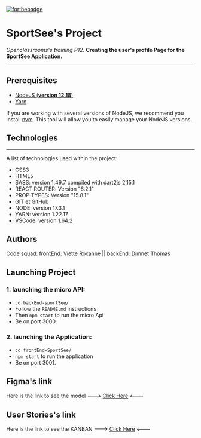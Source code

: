 [![forthebadge](https://forthebadge.com/images/badges/made-with-markdown.svg)](https://forthebadge.com)

# SportSee's Project
*Openclassrooms's training P12.*
**Creating the user's profile Page for the SportSee Application.**
***
## Prerequisites

- [NodeJS (**version 12.18**)](https://nodejs.org/en/)
- [Yarn](https://yarnpkg.com/)

If you are working with several versions of NodeJS, we recommend you install [nvm](https://github.com/nvm-sh/nvm). This tool will allow you to easily manage your NodeJS versions.
## Technologies
***
A list of technologies used within the project:
* CSS3
* HTML5
* SASS: version 1.49.7 compiled with dart2js 2.15.1
* REACT ROUTER: Version "6.2.1"
* PROP-TYPES: Version "15.8.1"
* GIT et GitHub
* NODE: version 17.3.1
* YARN: version 1.22.17
* VSCode: version 1.64.2

## Authors
Code squad: frontEnd: Viette Roxanne || backEnd: Dimnet Thomas
## Launching Project
### 1. launching the micro API: 
- ```cd backEnd-sportSee/``` 
- Follow the ```README.md``` instructions
- Then ```npm start``` to run the micro Api 
- Be on port 3000.
### 2. launching the Application: 
- ```cd frontEnd-SportSee/```
- ```npm start``` to run the application
- Be on port 3001.
## Figma's link
Here is the link to see the model ---> [Click Here](https://www.figma.com/file/BMomGVZqLZb811mDMShpLu/UI-design-Sportify-FR?node-id=1%3A2) <---
## User Stories's link
Here is the link to see the KANBAN ---> [Click Here](https://www.notion.so/Tableau-de-bord-SportSee-6686aa4b5f44417881a4884c9af5669e) <---